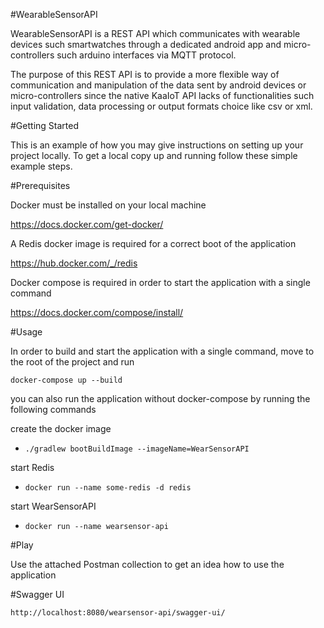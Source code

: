 #WearableSensorAPI

WearableSensorAPI is a REST API which communicates with wearable 
devices such smartwatches through a dedicated android app and micro-controllers
such arduino interfaces via MQTT protocol.

The purpose of this REST API is to provide a more flexible way of communication and
manipulation of the data sent by android devices or micro-controllers since the 
native KaaIoT API lacks of functionalities such input validation, data processing or 
output formats choice like csv or xml.

#Getting Started

This is an example of how you may give instructions on setting up your project locally. To get a local copy up and 
running follow these simple example steps.

#Prerequisites

Docker must be installed on your local machine

https://docs.docker.com/get-docker/

A Redis docker image is required for a correct boot of the application

https://hub.docker.com/_/redis

Docker compose is required in order to start the application with a single command

https://docs.docker.com/compose/install/

#Usage

In order to build and start the application with a single command,
move to the root of the project and run 

```docker-compose up --build```

you can also run the application without docker-compose by running the following commands

create the docker image
* ```./gradlew bootBuildImage --imageName=WearSensorAPI ```

start Redis
* ```docker run --name some-redis -d redis```

start WearSensorAPI
* ```docker run --name wearsensor-api```

#Play

Use the attached Postman collection to get an idea how to use the application

#Swagger UI

```http://localhost:8080/wearsensor-api/swagger-ui/```
